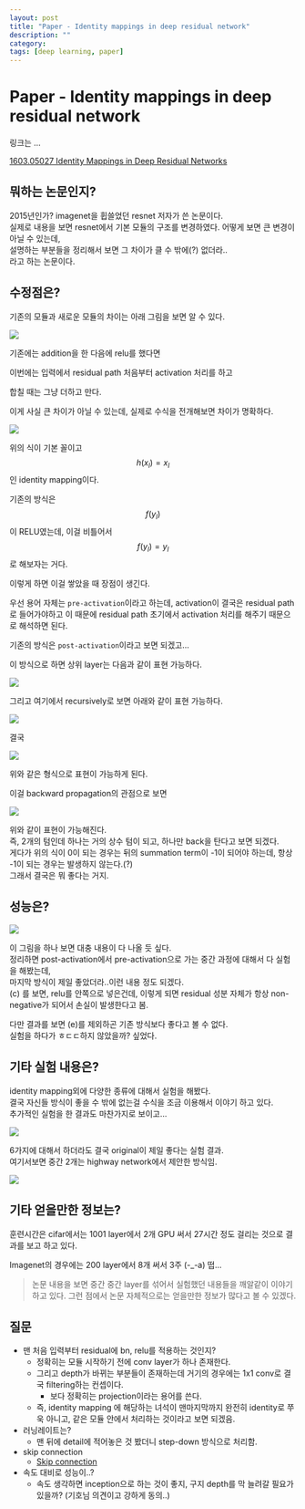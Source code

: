 ```yaml
---
layout: post
title: "Paper - Identity mappings in deep residual network"
description: ""
category:
tags: [deep learning, paper]
---
```

# Paper - Identity mappings in deep residual network
링크는 …

[1603.05027 Identity Mappings in Deep Residual Networks](https://arxiv.org/abs/1603.05027)

## 뭐하는 논문인지?
2015년인가? imagenet을 휩쓸었던 resnet 저자가 쓴 논문이다.  
실제로 내용을 보면 resnet에서 기본 모듈의 구조를 변경하였다.
어떻게 보면 큰 변경이 아닐 수 있는데,  
설명하는 부분들을 정리해서 보면 그 차이가 클 수 밖에(?) 없더라..  
라고 하는 논문이다.

## 수정점은?
기존의 모듈과 새로운 모듈의 차이는 아래 그림을 보면 알 수 있다.

![](/assets/2017-01-24-Paper%20-%20Identity%20mappings%20in%20deep%20residual%20network/853D5795-76D9-4A5D-9133-4B1F89F90045.png)


기존에는 addition을 한 다음에 relu를 했다면 

이번에는 입력에서 residual path 처음부터 activation 처리를 하고

합칠 때는 그냥 더하고 만다.

이게 사실 큰 차이가 아닐 수 있는데, 실제로 수식을 전개해보면 차이가 명확하다.

![](/assets/2017-01-24-Paper%20-%20Identity%20mappings%20in%20deep%20residual%20network/48EAA936-2326-4D3E-AA96-FE11715F24D3.png)

위의 식이 기본 꼴이고 $$h(x_l) = x_l$$ 인 identity mapping이다.

기존의 방식은 $$f(y_l)$$이 RELU였는데, 이걸 비틀어서 $$f(y_l) = y_l$$로 해보자는 거다.

이렇게 하면 이걸 쌓았을 때 장점이 생긴다.

우선 용어 자체는 `pre-activation`이라고 하는데, activation이 결국은 residual path로 들어가야하고 이 때문에 residual path 초기에서 activation 처리를 해주기 때문으로 해석하면 된다.

기존의 방식은 `post-activation`이라고 보면 되겠고…

이 방식으로 하면 상위 layer는 다음과 같이 표현 가능하다.

![](/assets/2017-01-24-Paper%20-%20Identity%20mappings%20in%20deep%20residual%20network/1CB94D3C-D70A-4449-90B1-DBB4FDC16D94.png)

그리고 여기에서 recursively로 보면 아래와 같이 표현 가능하다.

![](/assets/2017-01-24-Paper%20-%20Identity%20mappings%20in%20deep%20residual%20network/B0B97175-3507-4E4C-826E-97F7C9975CC5.png)

결국 

![](/assets/2017-01-24-Paper%20-%20Identity%20mappings%20in%20deep%20residual%20network/4FBC40F7-103D-45F3-954B-6B2889BD7CDA.png)

위와 같은 형식으로 표현이 가능하게 된다.

이걸 backward propagation의 관점으로 보면

![](/assets/2017-01-24-Paper%20-%20Identity%20mappings%20in%20deep%20residual%20network/47CCDEAD-D93B-4A8D-B616-171136B939F8.png)

위와 같이 표현이 가능해진다.  
즉, 2개의 텀인데 하나는 거의 상수 텀이 되고, 하나만 back을 탄다고 보면 되겠다.  
게다가 위의 식이 0이 되는 경우는 뒤의 summation term이 -1이 되어야 하는데, 항상 -1이 되는 경우는 발생하지 않는다.(?)  
그래서 결국은 뭐 좋다는 거지.

## 성능은?
![](/assets/2017-01-24-Paper%20-%20Identity%20mappings%20in%20deep%20residual%20network/BBB06F9C-9A90-4B76-AE4F-2FA15ED1DC3A.png)

이 그림을 하나 보면 대충 내용이 다 나올 듯 싶다.  
정리하면 post-activation에서 pre-activation으로 가는 중간 과정에 대해서 다 실험을 해봤는데,  
마지막 방식이 제일 좋았더라..이런 내용 정도 되겠다.   
(c) 를 보면, relu를 안쪽으로 넣은건데, 이렇게 되면 residual 성분 자체가 항상 non-negative가 되어서 손실이 발생한다고 봄.  

다만 결과를 보면 (e)를 제외하곤 기존 방식보다 좋다고 볼 수 없다.   
실험을 하다가 ㅎㄷㄷ하지 않았을까? 싶었다.  


## 기타 실험 내용은?
identity mapping외에 다양한 종류에 대해서 실험을 해봤다.  
결국 자신들 방식이 좋을 수 밖에 없는걸 수식을 조금 이용해서 이야기 하고 있다.  
추가적인 실험을 한 결과도 마찬가지로 보이고…

![](/assets/2017-01-24-Paper%20-%20Identity%20mappings%20in%20deep%20residual%20network/7617B18E-81CE-4D46-ACA0-0FE2E35F85ED.png)

6가지에 대해서 하더라도 결국 original이 제일 좋다는 실험 결과.  
여기서보면 중간 2개는 highway network에서 제안한 방식임.

![](/assets/2017-01-24-Paper%20-%20Identity%20mappings%20in%20deep%20residual%20network/44D9B459-CF0F-4578-A1C0-4E68C375BD15.png)


## 기타 얻을만한 정보는?
훈련시간은 cifar에서는 1001 layer에서 2개 GPU 써서 27시간 정도 걸리는 것으로 결과를 보고 하고 있다.

Imagenet의 경우에는 200 layer에서 8개 써서 3주 (-_-a) 떱…

> 논문 내용을 보면 중간 중간 layer를 섞어서 실험했던 내용들을 깨알같이 이야기하고 있다. 그런 점에서 논문 자체적으로는 얻을만한 정보가 많다고 볼 수 있겠다.  


## 질문
* 맨 처음 입력부터 residual에 bn, relu를 적용하는 것인지?
	* 정확히는 모듈 시작하기 전에 conv layer가 하나 존재한다.
	* 그리고 depth가 바뀌는 부분들이 존재하는데 거기의 경우에는 1x1 conv로 결국 filtering하는 컨셉이다.
		* 보다 정확히는 projection이라는 용어를 쓴다.
	* 즉, identity mapping 에 해당하는 녀석이 맨마지막까지 완전히 identity로 쭈욱 아니고, 같은 모듈 안에서 처리하는 것이라고 보면 되겠음.
* 러닝레이트는? 
	* 맨 뒤에 detail에 적어놓은 것 봤더니 step-down 방식으로 처리함.
* skip connection
	* [Skip connection](bear://x-callback-url/open-note?id=90229FA9-DFAE-4C40-A9F2-B4AA0DDA5ACB-27241-000096B8D24295B0)
* 속도 대비로 성능이..?
	* 속도 생각하면 inception으로 하는 것이 좋지, 구지 depth를 막 늘려갈 필요가 있을까? (기호님 의견이고 강하게 동의..)
